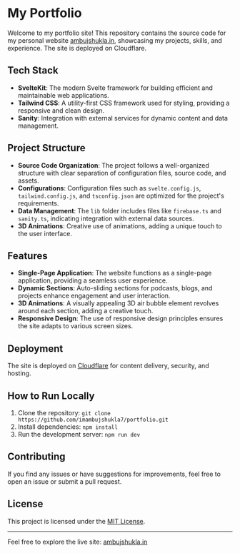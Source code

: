 # My Portfolio

Welcome to my portfolio site! This repository contains the source code for my personal website [ambujshukla.in](https://ambujshukla.in), showcasing my projects, skills, and experience. The site is deployed on Cloudflare.

## Tech Stack

- **SvelteKit**: The modern Svelte framework for building efficient and maintainable web applications.
- **Tailwind CSS**: A utility-first CSS framework used for styling, providing a responsive and clean design.
- **Sanity**: Integration with external services for dynamic content and data management.

## Project Structure

- **Source Code Organization**: The project follows a well-organized structure with clear separation of configuration files, source code, and assets.
- **Configurations**: Configuration files such as `svelte.config.js`, `tailwind.config.js`, and `tsconfig.json` are optimized for the project's requirements.
- **Data Management**: The `lib` folder includes files like `firebase.ts` and `sanity.ts`, indicating integration with external data sources.
- **3D Animations**: Creative use of animations, adding a unique touch to the user interface.

## Features

- **Single-Page Application**: The website functions as a single-page application, providing a seamless user experience.
- **Dynamic Sections**: Auto-sliding sections for podcasts, blogs, and projects enhance engagement and user interaction.
- **3D Animations**: A visually appealing 3D air bubble element revolves around each section, adding a creative touch.
- **Responsive Design**: The use of responsive design principles ensures the site adapts to various screen sizes.

## Deployment

The site is deployed on [Cloudflare](https://www.cloudflare.com/) for content delivery, security, and hosting.

## How to Run Locally

1. Clone the repository: `git clone https://github.com/imambujshukla7/portfolio.git`
2. Install dependencies: `npm install`
3. Run the development server: `npm run dev`

## Contributing

If you find any issues or have suggestions for improvements, feel free to open an issue or submit a pull request.

## License

This project is licensed under the [MIT License](LICENSE).

---

Feel free to explore the live site: [ambujshukla.in](https://ambujshukla.in)
